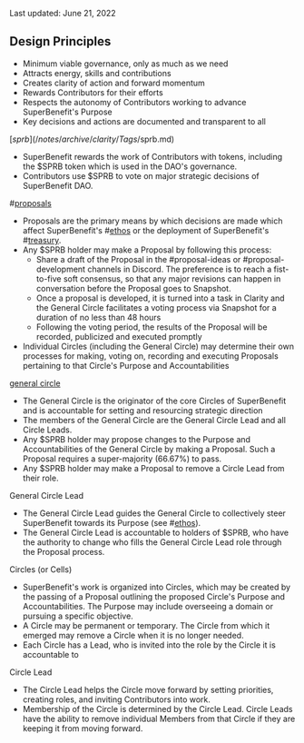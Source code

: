 Last updated: June 21, 2022
## Design Principles
- Minimum viable governance, only as much as we need
- Attracts energy, skills and contributions
- Creates clarity of action and forward momentum
- Rewards Contributors for their efforts
- Respects the autonomy of Contributors working to advance SuperBenefit's Purpose
- Key decisions and actions are documented and transparent to all

[$sprb](/notes/archive/clarity/Tags/$sprb.md)
- SuperBenefit rewards the work of Contributors with tokens, including the $SPRB token which is used in the DAO's governance.
- Contributors use $SPRB to vote on major strategic decisions of SuperBenefit DAO.

#[proposals](/notes/archive/clarity/Tags/proposals.md) 
- Proposals are the primary means by which decisions are made which affect SuperBenefit's #[ethos](/notes/archive/clarity/Tags/ethos.md) or the deployment of SuperBenefit's #[treasury](/notes/archive/clarity/Tags/treasury.md).
- Any $SPRB holder may make a Proposal by following this process:
	- Share a draft of the Proposal in the #proposal-ideas or #proposal-development channels in Discord. The preference is to reach a fist-to-five soft consensus, so that any major revisions can happen in conversation before the Proposal goes to Snapshot.
	- Once a proposal is developed, it is turned into a task in Clarity and the General Circle facilitates a voting process via Snapshot for a duration of no less than 48 hours
	- Following the voting period, the results of the Proposal will be recorded, publicized and executed promptly
- Individual Circles (including the General Circle) may determine their own processes for making, voting on, recording and executing Proposals pertaining to that Circle's Purpose and Accountabilities

[general circle](/notes/archive/clarity/Tags/general%20circle.md) 
- The General Circle is the originator of the core Circles of SuperBenefit and is accountable for setting and resourcing strategic direction
- The members of the General Circle are the General Circle Lead and all Circle Leads.
- Any $SPRB holder may propose changes to the Purpose and Accountabilities of the General Circle by making a Proposal. Such a Proposal requires a super-majority (66.67%) to pass.
- Any $SPRB holder may make a Proposal to remove a Circle Lead from their role.

General Circle Lead
- The General Circle Lead guides the General Circle to collectively steer SuperBenefit towards its Purpose (see #[ethos](/notes/archive/clarity/Tags/ethos.md)).
- The General Circle Lead is accountable to holders of $SPRB, who have the authority to change who fills the General Circle Lead role through the Proposal process.

 Circles (or Cells)
- SuperBenefit's work is organized into Circles, which may be created by the passing of a Proposal outlining the proposed Circle's Purpose and Accountabilities. The Purpose may include overseeing a domain or pursuing a specific objective.
- A Circle may be permanent or temporary. The Circle from which it emerged may remove a Circle when it is no longer needed.
- Each Circle has a Lead, who is invited into the role by the Circle it is accountable to

Circle Lead
- The Circle Lead helps the Circle move forward by setting priorities, creating roles, and inviting Contributors into work. 
- Membership of the Circle is determined by the Circle Lead. Circle Leads have the ability to remove individual Members from that Circle if they are keeping it from moving forward.
